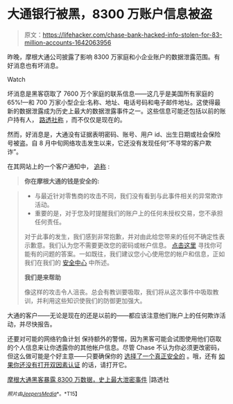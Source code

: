 # 大通银行被黑，8300 万账户信息被盗

> 原文：<https://lifehacker.com/chase-bank-hacked-info-stolen-for-83-million-accounts-1642063956>

昨晚，摩根大通公司披露了影响 8300 万家庭和小企业账户的数据泄露范围。有好消息也有坏消息。

Watch

坏消息是黑客窃取了 7600 万个家庭的联系信息——这几乎是美国所有家庭的 65%!—和 700 万家小型企业:名称、地址、电话号码和电子邮件地址。这使得最新的数据泄露成为历史上最大的数据泄露事件之一。这些信息可能还包括以前的账户持有人， [路透社称](http://www.reuters.com/article/2014/10/03/us-jpmorgan-cybersecurity-idUSKCN0HR23T20141003?irpc=932) ，而不仅仅是现在的。

然而，好消息是，大通没有证据表明密码、账号、用户 id、出生日期或社会保险号被盗。自 8 月中旬网络攻击发生以来，它还没有发现任何“不寻常的客户欺诈”。

在其网站上的一个客户通知中， [追称](https://www.chase.com/services/customer-notice?jp_aid_a=62378416&jp_aid_p=col_uk_home/trip3) :

> **你在摩根大通的钱是安全的:**

> *   与最近针对零售商的攻击不同，我们没有看到与此事件相关的异常欺诈活动。
> *   重要的是，对于您及时提醒我们的账户上的任何未授权交易，您不承担任何责任。
> 
> 对于此事的发生，我们感到非常抱歉，并对由此给您带来的任何不确定性表示歉意。我们认为您不需要更改您的密码或帐户信息。 [点击这里](https://www.chase.com/services/customer-notice-faq) 寻找你可能有的问题的答案。一如既往，我们建议您小心使用您的帐户和信息，正如我们在我们的 [安全中心](https://www.chase.com/resources/privacy-security) 中所述。
> 
> **我们是来帮助**
> 
> 像这样的攻击令人沮丧。总会有教训要吸取，我们将从这次事件中吸取教训，并利用这些知识使我们的防御更加强大。

大通的客户——无论是现在的还是以前的——都应该注意他们账户上的任何欺诈活动，并尽快报告。

还要对可能的网络钓鱼计划 保持额外的警惕，因为黑客可能会试图使用他们窃取的个人信息来让你透露你的其他帐户信息。尽管 Chase 不认为你必须更改密码，但这么做可能是个好主意——只要确保你的 [选择了一个真正安全的](http://lifehacker.com/your-clever-password-tricks-arent-protecting-you-from-t-5937303) 。哦，还有 [如果你还没有打开双因素认证](http://lifehacker.com/please-turn-on-two-factor-authentication-5932700) 的话，请打开它。

[摩根大通黑客暴露 8300 万数据，史上最大泄密事件](http://www.reuters.com/article/2014/10/03/us-jpmorgan-cybersecurity-idUSKCN0HR23T20141003?irpc=932) |路透社

<small>*照片由*</small>[<small>*JeepersMedia*</small>](https://www.flickr.com/photos/jeepersmedia/14824447898/sizes/z/)<small>*。*T15】</small>